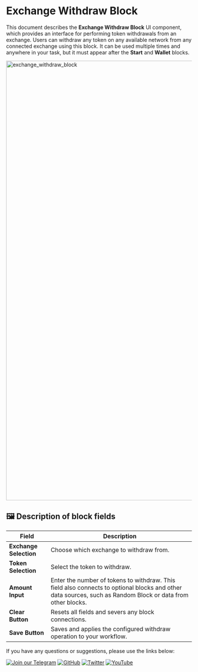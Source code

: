 # Exchange Withdraw Block

This document describes the **Exchange Withdraw Block** UI component, which provides an interface for performing token withdrawals from an exchange. Users can withdraw any token on any available network from any connected exchange using this block. It can be used multiple times and anywhere in your task, but it must appear after the **Start** and **Wallet** blocks.

<img width="1189" alt="exchange_withdraw_block" src="https://github.com/user-attachments/assets/f364752f-700f-4855-9e8c-69379768a248" />

## 🖼 Description of block fields

| Field                                  | Description                                                                                           |
|----------------------------------------|-------------------------------------------------------------------------------------------------------|
| **Exchange Selection**                 | Сhoose which exchange to withdraw from.                                       |
| **Token Selection**                    | Select the token to withdraw.                                                       |
| **Amount Input**                       | Enter the number of tokens to withdraw. This field also connects to optional blocks and other data sources, such as Random Block or data from other blocks.                                 |
| **Clear Button**                       | Resets all fields and severs any block connections.                                                   |
| **Save Button**                        | Saves and applies the configured withdraw operation to your workflow.                                 |


If you have any questions or suggestions, please use the links below:

[![Join our Telegram](https://img.shields.io/badge/Telegram-2CA5E0?style=for-the-badge&logo=telegram&logoColor=white)](https://t.me/hidden_coding)
[![GitHub](https://img.shields.io/badge/GitHub-181717?style=for-the-badge&logo=github&logoColor=white)](https://github.com/HiddenCodeDevs/)
[![Twitter](https://img.shields.io/badge/Twitter-1DA1F2?style=for-the-badge&logo=x&logoColor=white)](https://x.com/hidden_coding)
[![YouTube](https://img.shields.io/badge/YouTube-FF0000?style=for-the-badge&logo=youtube&logoColor=white)](https://www.youtube.com/@flaming_chameleon)
